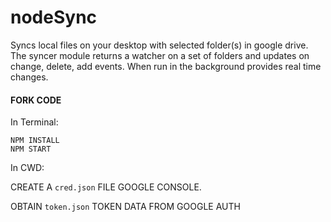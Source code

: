 # nodeSync
<p>Syncs local files on your desktop with selected folder(s) in google drive. The syncer module returns a watcher on a set of folders and updates on change, delete, add events. When run in the background provides real time changes.</p>

<h4>FORK CODE</h4>

In Terminal:

<code>NPM INSTALL</code>
<br>
<code>NPM START</code>

In CWD:

<p>CREATE A <code>cred.json</code> FILE  GOOGLE CONSOLE.</p>

OBTAIN <code>token.json</code> TOKEN DATA FROM GOOGLE AUTH



